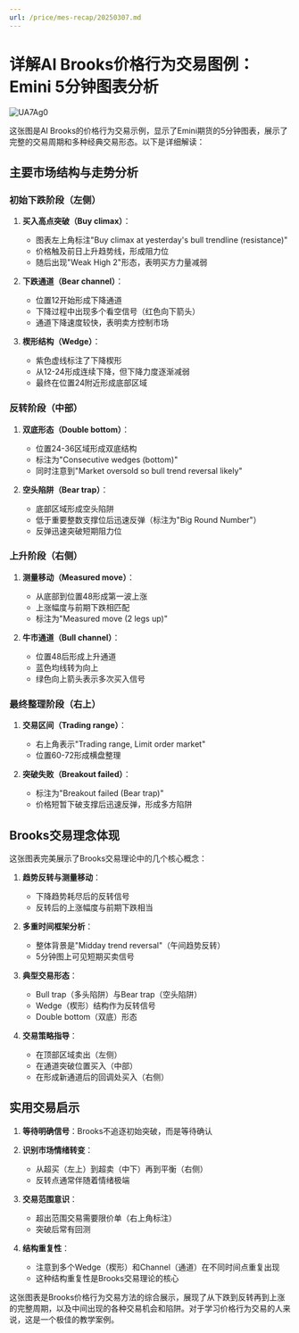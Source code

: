 ```yaml
---
url: /price/mes-recap/20250307.md
---
```

# 详解Al Brooks价格行为交易图例：Emini 5分钟图表分析

![UA7Ag0](https://img.forecho.com/UA7Ag0.png)

这张图是Al Brooks的价格行为交易示例，显示了Emini期货的5分钟图表，展示了完整的交易周期和多种经典交易形态。以下是详细解读：

## 主要市场结构与走势分析

### 初始下跌阶段（左侧）

1. **买入高点突破（Buy climax）**：
   * 图表左上角标注"Buy climax at yesterday's bull trendline (resistance)"
   * 价格触及前日上升趋势线，形成阻力位
   * 随后出现"Weak High 2"形态，表明买方力量减弱

2. **下跌通道（Bear channel）**：
   * 位置12开始形成下降通道
   * 下降过程中出现多个看空信号（红色向下箭头）
   * 通道下降速度较快，表明卖方控制市场

3. **楔形结构（Wedge）**：
   * 紫色虚线标注了下降楔形
   * 从12-24形成连续下降，但下降力度逐渐减弱
   * 最终在位置24附近形成底部区域

### 反转阶段（中部）

1. **双底形态（Double bottom）**：
   * 位置24-36区域形成双底结构
   * 标注为"Consecutive wedges (bottom)"
   * 同时注意到"Market oversold so bull trend reversal likely"

2. **空头陷阱（Bear trap）**：
   * 底部区域形成空头陷阱
   * 低于重要整数支撑位后迅速反弹（标注为"Big Round Number"）
   * 反弹迅速突破短期阻力位

### 上升阶段（右侧）

1. **测量移动（Measured move）**：
   * 从底部到位置48形成第一波上涨
   * 上涨幅度与前期下跌相匹配
   * 标注为"Measured move (2 legs up)"

2. **牛市通道（Bull channel）**：
   * 位置48后形成上升通道
   * 蓝色均线转为向上
   * 绿色向上箭头表示多次买入信号

### 最终整理阶段（右上）

1. **交易区间（Trading range）**：
   * 右上角表示"Trading range, Limit order market"
   * 位置60-72形成横盘整理

2. **突破失败（Breakout failed）**：
   * 标注为"Breakout failed (Bear trap)"
   * 价格短暂下破支撑后迅速反弹，形成多方陷阱

## Brooks交易理念体现

这张图表完美展示了Brooks交易理论中的几个核心概念：

1. **趋势反转与测量移动**：
   * 下降趋势耗尽后的反转信号
   * 反转后的上涨幅度与前期下跌相当

2. **多重时间框架分析**：
   * 整体背景是"Midday trend reversal"（午间趋势反转）
   * 5分钟图上可见短期买卖信号

3. **典型交易形态**：
   * Bull trap（多头陷阱）与Bear trap（空头陷阱）
   * Wedge（楔形）结构作为反转信号
   * Double bottom（双底）形态

4. **交易策略指导**：
   * 在顶部区域卖出（左侧）
   * 在通道突破位置买入（中部）
   * 在形成新通道后的回调处买入（右侧）

## 实用交易启示

1. **等待明确信号**：Brooks不追逐初始突破，而是等待确认

2. **识别市场情绪转变**：
   * 从超买（左上）到超卖（中下）再到平衡（右侧）
   * 反转点通常伴随着情绪极端

3. **交易范围意识**：
   * 超出范围交易需要限价单（右上角标注）
   * 突破后常有回测

4. **结构重复性**：
   * 注意到多个Wedge（楔形）和Channel（通道）在不同时间点重复出现
   * 这种结构重复性是Brooks交易理论的核心

这张图表是Brooks价格行为交易方法的综合展示，展现了从下跌到反转再到上涨的完整周期，以及中间出现的各种交易机会和陷阱。对于学习价格行为交易的人来说，这是一个极佳的教学案例。
